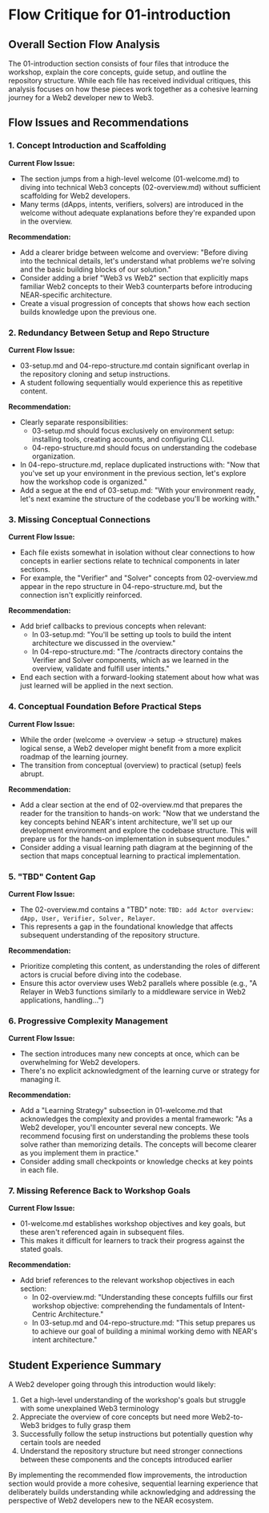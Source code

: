 # Flow Critique for 01-introduction

## Overall Section Flow Analysis

The 01-introduction section consists of four files that introduce the workshop, explain the core concepts, guide setup, and outline the repository structure. While each file has received individual critiques, this analysis focuses on how these pieces work together as a cohesive learning journey for a Web2 developer new to Web3.

## Flow Issues and Recommendations

### 1. Concept Introduction and Scaffolding

**Current Flow Issue:**

- The section jumps from a high-level welcome (01-welcome.md) to diving into technical Web3 concepts (02-overview.md) without sufficient scaffolding for Web2 developers.
- Many terms (dApps, intents, verifiers, solvers) are introduced in the welcome without adequate explanations before they're expanded upon in the overview.

**Recommendation:**

- Add a clearer bridge between welcome and overview: "Before diving into the technical details, let's understand what problems we're solving and the basic building blocks of our solution."
- Consider adding a brief "Web3 vs Web2" section that explicitly maps familiar Web2 concepts to their Web3 counterparts before introducing NEAR-specific architecture.
- Create a visual progression of concepts that shows how each section builds knowledge upon the previous one.

### 2. Redundancy Between Setup and Repo Structure

**Current Flow Issue:**

- 03-setup.md and 04-repo-structure.md contain significant overlap in the repository cloning and setup instructions.
- A student following sequentially would experience this as repetitive content.

**Recommendation:**

- Clearly separate responsibilities:
  - 03-setup.md should focus exclusively on environment setup: installing tools, creating accounts, and configuring CLI.
  - 04-repo-structure.md should focus on understanding the codebase organization.
- In 04-repo-structure.md, replace duplicated instructions with: "Now that you've set up your environment in the previous section, let's explore how the workshop code is organized."
- Add a segue at the end of 03-setup.md: "With your environment ready, let's next examine the structure of the codebase you'll be working with."

### 3. Missing Conceptual Connections

**Current Flow Issue:**

- Each file exists somewhat in isolation without clear connections to how concepts in earlier sections relate to technical components in later sections.
- For example, the "Verifier" and "Solver" concepts from 02-overview.md appear in the repo structure in 04-repo-structure.md, but the connection isn't explicitly reinforced.

**Recommendation:**

- Add brief callbacks to previous concepts when relevant:
  - In 03-setup.md: "You'll be setting up tools to build the intent architecture we discussed in the overview."
  - In 04-repo-structure.md: "The /contracts directory contains the Verifier and Solver components, which as we learned in the overview, validate and fulfill user intents."
- End each section with a forward-looking statement about how what was just learned will be applied in the next section.

### 4. Conceptual Foundation Before Practical Steps

**Current Flow Issue:**

- While the order (welcome → overview → setup → structure) makes logical sense, a Web2 developer might benefit from a more explicit roadmap of the learning journey.
- The transition from conceptual (overview) to practical (setup) feels abrupt.

**Recommendation:**

- Add a clear section at the end of 02-overview.md that prepares the reader for the transition to hands-on work:
  "Now that we understand the key concepts behind NEAR's intent architecture, we'll set up our development environment and explore the codebase structure. This will prepare us for the hands-on implementation in subsequent modules."
- Consider adding a visual learning path diagram at the beginning of the section that maps conceptual learning to practical implementation.

### 5. "TBD" Content Gap

**Current Flow Issue:**

- The 02-overview.md contains a "TBD" note: `TBD: add Actor overview: dApp, User, Verifier, Solver, Relayer`.
- This represents a gap in the foundational knowledge that affects subsequent understanding of the repository structure.

**Recommendation:**

- Prioritize completing this content, as understanding the roles of different actors is crucial before diving into the codebase.
- Ensure this actor overview uses Web2 parallels where possible (e.g., "A Relayer in Web3 functions similarly to a middleware service in Web2 applications, handling...")

### 6. Progressive Complexity Management

**Current Flow Issue:**

- The section introduces many new concepts at once, which can be overwhelming for Web2 developers.
- There's no explicit acknowledgment of the learning curve or strategy for managing it.

**Recommendation:**

- Add a "Learning Strategy" subsection in 01-welcome.md that acknowledges the complexity and provides a mental framework:
  "As a Web2 developer, you'll encounter several new concepts. We recommend focusing first on understanding the problems these tools solve rather than memorizing details. The concepts will become clearer as you implement them in practice."
- Consider adding small checkpoints or knowledge checks at key points in each file.

### 7. Missing Reference Back to Workshop Goals

**Current Flow Issue:**

- 01-welcome.md establishes workshop objectives and key goals, but these aren't referenced again in subsequent files.
- This makes it difficult for learners to track their progress against the stated goals.

**Recommendation:**

- Add brief references to the relevant workshop objectives in each section:
  - In 02-overview.md: "Understanding these concepts fulfills our first workshop objective: comprehending the fundamentals of Intent-Centric Architecture."
  - In 03-setup.md and 04-repo-structure.md: "This setup prepares us to achieve our goal of building a minimal working demo with NEAR's intent architecture."

## Student Experience Summary

A Web2 developer going through this introduction would likely:

1. Get a high-level understanding of the workshop's goals but struggle with some unexplained Web3 terminology
2. Appreciate the overview of core concepts but need more Web2-to-Web3 bridges to fully grasp them
3. Successfully follow the setup instructions but potentially question why certain tools are needed
4. Understand the repository structure but need stronger connections between these components and the concepts introduced earlier

By implementing the recommended flow improvements, the introduction section would provide a more cohesive, sequential learning experience that deliberately builds understanding while acknowledging and addressing the perspective of Web2 developers new to the NEAR ecosystem.
